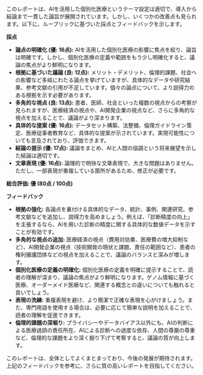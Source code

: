 このレポートは、AIを活用した個別化医療というテーマ設定は適切で、導入から結論まで一貫した論旨が展開されています。しかし、いくつかの改善点も見られます。以下に、ルーブリックに基づいた採点とフィードバックを示します。

**採点**

* **論点の明確化 (優: 16点):** AIを活用した個別化医療の影響に焦点を絞り、論旨は明確です。しかし、個別化医療の定義や範囲をもう少し明確化すると、議論の焦点がより鮮明になります。
* **根拠に基づいた議論 (良: 12点):** メリット・デメリット、倫理的課題、社会への影響など多岐にわたる論点を挙げていますが、具体的なデータや研究結果、参考文献の引用が不足しています。個々の論点について、より説得力のある根拠を示す必要があります。
* **多角的な視点 (良: 13点):** 患者、医師、社会といった複数の視点からの考察が見られますが、医療経済の視点や、AI開発企業の視点など、さらに多角的な視点を加えることで、議論がより深まります。
* **具体的な提案 (優: 16点):** データセット構築、法整備、倫理ガイドライン策定、医療従事者教育など、具体的な提案が示されています。実現可能性についても言及されており、評価できます。
* **結論の提示 (優: 17点):** 議論をまとめ、AIと人間の協調という将来展望を示した結論は適切です。
* **文章表現 (優: 16点):** 論理的で明快な文章表現で、大きな問題はありません。ただし、一部表現が重複している箇所があるため、修正が必要です。

**総合評価: 優 (80点 / 100点)**

**フィードバック**

* **根拠の強化:** 各論点を裏付ける具体的なデータ、統計、事例、関連研究、参考文献などを追加し、説得力を高めましょう。例えば、「診断精度の向上」を主張するなら、AIを用いた診断の精度に関する具体的な数値データを示すことが有効です。
* **多角的な視点の追加:**  医療経済の視点（費用対効果、医療費の増大抑制など）、AI開発企業の視点（技術開発の現状と課題、責任の範囲など）、患者の権利擁護団体などの視点を加えることで、議論のバランスと深みが増します。
* **個別化医療の定義の明確化:** 個別化医療の定義を明確に提示することで、読者の理解が深まり、議論の焦点がより鮮明になります。ゲノム情報に基づく医療、オーダーメイド医療など、関連する概念との違いについても触れると良いでしょう。
* **表現の洗練:**  重複表現を避け、より簡潔で正確な表現を心がけましょう。また、専門用語を使用する場合は、必要に応じて簡単な説明を加えることで、読者の理解を促進できます。
* **倫理的課題の深堀り:**  プライバシーやデータバイアス以外にも、AIの判断による医療過誤の責任所在、AIによる診断への過度な依存、人間の尊厳の尊重など、倫理的な課題をより深く掘り下げて考察すると、議論の質が向上します。


このレポートは、全体としてよくまとまっており、今後の発展が期待されます。上記のフィードバックを参考に、さらに質の高いレポートを目指してください。
